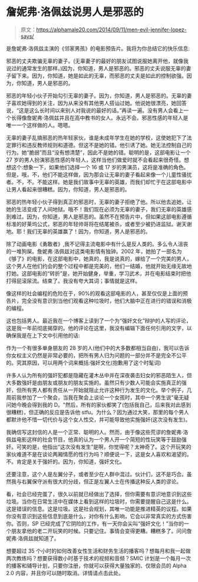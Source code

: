 # 詹妮弗·洛佩兹说男人是邪恶的

> 原文：<https://alphamale20.com/2014/09/11/men-evil-jennifer-lopez-says/>

是詹妮弗·洛佩兹主演的《邻家男孩》的电影预告片。我将为你总结它的快乐信息:

邪恶的丈夫欺骗无辜的妻子。(无辜妻子的最好的朋友试图说服她离开他，就像我说过的通常发生的那样。)因为，你知道，男人是邪恶的。邪恶的丈夫说服无辜的妻子留下来。因为，你知道，她是如此的无辜，而邪恶的丈夫是如此的控制欲强。因为，你知道，男人是邪恶的。

邪恶的年轻小伙子开始勾引无辜的妻子。因为，你知道，男人是邪恶的。无辜的妻子喜欢她得到的关注，因为从来没有其他男人搭讪过她。他说她很漂亮，她回答说，“这是这么长时间以来别人对我说的最好的话。”再读一遍。没有男人会看上一个长得像詹妮弗·洛佩兹并且在高中教书的女人。永远不会。邪恶性感的年轻人是唯一一个这样做的人。嗯嗯。

无辜的妻子乱搞邪恶的热年轻家伙，谁是未成年学生在她的学校，这使她犯下了法定罪行和违反教师规则和道德。但这不是她的错。他引诱了她。她无法控制自己的行为。她“脆弱”而且“没有想清楚”，因此不是她的错。聪明的是，这部电影让一个 27 岁的男人扮演邪恶性感的年轻人，这样当他们做爱时就不会看起来很奇怪。想想这个:想象一下，如果他们选择一个 16 或 17 岁的男演员，这将是准确的角色。但是，哦，不，他们不能这样做，因为那会让无辜的妻子看起来像一个儿童性骚扰者。不，不。不能这样。她是我们故事中无辜的英雄，而我们却忙于在这部电影中让男人看起来很糟糕。因为，你知道，男人是邪恶的。

邪恶的热年轻小伙子得到真正的邪恶时，无辜的妻子拒绝了他。所以他去追她，让她的生活变成了人间地狱。哦不！我们现在必须为无辜的妻子，我们无辜的英雄感到难过。因为，你知道，男人是邪恶的。虽然不在预告片中，但如果这部电影遵循标准的好莱坞公式，邪恶的年轻帅哥将在结尾被杀，或者至少被扔进监狱。谢天谢地。耶！我们无辜的英雄赢了！因为，你知道，男人是邪恶的。

除了动画电影《勇敢者》,我不记得主流电影中有什么是反人类的。多么令人沮丧的一堆狗屎。詹妮弗·洛佩兹对这类电影情有独钟。2002 年，她拍了一部名为《够了》的电影，在这部电影中，她真的，我是说真的，嫁给了一个完美的男人，这个男人在他们约会的整个过程中都是完美的，他们一结婚，他就开始无缘无故地打她。这部电影的“转折”是，她开始健身，举重，学习武术，并在电影结束时把他打得屁滚尿流。结束了。我没有夸大其词；事情就是这样。

像这样的社会编程的危险在于，90%的观看这部电影的人，甚至仅仅是上面的预告片，完全没有意识到当他们观看这种垃圾时，他们大脑中正在进行的错误和消极的编程。

这也包括男人。最近我在一个博客上读到了一个为“强奸文化”辩护的人写的评论，这是我一年前彻底揭穿的。他的评论在这里，我没有编辑下面任何引用的文字，以确保我是在上下文中引用他的话:

作为一个有很多单身朋友的 28 岁的人(他们中的大多数都相当自由)，我可以告诉你女权主义仍然是非常必要的，把所有男人归为问题的一部分并不是完全不公平的。究其原因，可以用两个词来概括:强奸文化(抱歉用了这个时髦词)

许多人认为所有的强奸犯都是隐藏在灌木丛中并在深夜袭击妇女的邪恶陌生人，但大多数强奸是由朋友或朋友的朋友实施的。虽然只有少数人可能会实施真正的强奸，但所有男人都有责任从一开始就阻止允许这种行为发生的文化。举个例子，几周前我参加了一个聚会，当我在聚会上谈论一个女孩时，其中一个男生说"毫无疑问她今晚会得到我的 D。"然后，所有的家伙都笑了(包括我自己，后来我对此感到很糟糕)，但正确的反应是告诉他 stfu。为什么？因为通过大笑，那里的每个男人都默许他不惜一切代价与这个女人性交，并可能导致他实施强奸(这次没有发生)。

我确信写这封信的人是一个正常、聪明的人。然而，由于像这些荒谬的詹妮弗·洛佩兹电影这样的社会节目，他真的认为一个男人开一个简短的性玩笑等于鼓励强奸。可笑的是，他指出“这次没有发生”是啊，你觉得呢？太神奇了。这个开玩笑的家伙难道不是在谈论两厢情愿的性行为吗？顺便说一下，这是女人喜欢和渴望的。不。肯定是关于强奸的。因为，你知道，强奸文化。

还要注意，这个人是左翼分子，或者至少在人群中混过。伙计们，这不是巧合。虽然我与右翼保守派有很大的分歧，但正是左翼人士在传播这种反人类的谬论。

看，社会已经完蛋了，很久以前就已经做出了选择，但你需要有意识地意识到这些垃圾。当你在日常生活中在媒体上看到这样的垃圾时，你需要提醒自己这是什么。这是错误的信息。这是垃圾。这是社会规划，其唯一功能是推进精英的议程。如果你没有意识到这些信息到底是什么，对你有什么影响，它会以非常真实的方式伤害你。否则，SP 已经完成了它阴险的工作，有一天你会尖叫“强奸文化！”当你的一个朋友拿他的老二开玩笑的时候。只要记住。事情会变得更糟。糟糕多了。问问詹妮弗·洛佩兹就知道了。

想要超过 35 个小时的如何改善女性生活和财务生活的播客吗？想每月和我一起做两次教练吗？想要获得数小时基于技术的视频和音频？SMIC 计划是一个每月一次的播客和辅导计划，只要你注册，你就可以获得大量独家的、仅限会员的 Alpha 2.0 内容，并且你可以随时取消。详情请点击此处。